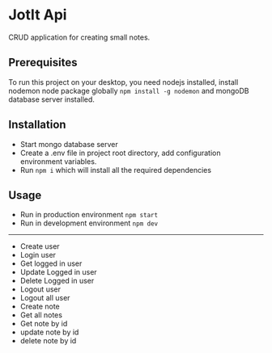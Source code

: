 # JotIt Api

CRUD application for creating small notes.

## Prerequisites
To run this project on your desktop, you need nodejs installed, install nodemon node package globally `npm install -g nodemon` and mongoDB database server installed.

## Installation

* Start mongo database server
* Create a .env file in project root directory, add configuration environment variables.
* Run `npm i` which will install all the required dependencies

## Usage

* Run in production environment `npm start`
* Run in development environment `npm dev`

*** 

* Create user
* Login user
* Get logged in user
* Update Logged in user
* Delete Logged in user
* Logout user
* Logout all user
* Create note
* Get all notes
* Get note by id
* update note by id
* delete note by id
